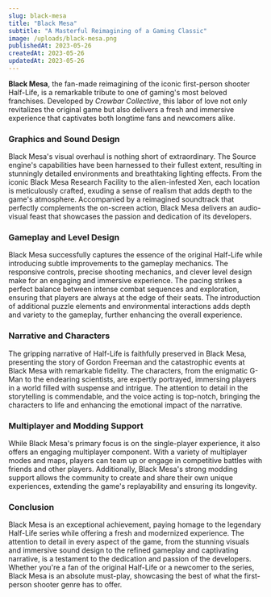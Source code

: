 ```yaml
---
slug: black-mesa
title: "Black Mesa"
subtitle: "A Masterful Reimagining of a Gaming Classic"
image: /uploads/black-mesa.png
publishedAt: 2023-05-26
createdAt: 2023-05-26
updatedAt: 2023-05-26
---
```


__Black Mesa__, the fan-made reimagining of the iconic first-person shooter Half-Life, is a remarkable tribute to one of gaming's most beloved franchises. Developed by _Crowbar Collective_, this labor of love not only revitalizes the original game but also delivers a fresh and immersive experience that captivates both longtime fans and newcomers alike.

### Graphics and Sound Design
Black Mesa's visual overhaul is nothing short of extraordinary. The Source engine's capabilities have been harnessed to their fullest extent, resulting in stunningly detailed environments and breathtaking lighting effects. From the iconic Black Mesa Research Facility to the alien-infested Xen, each location is meticulously crafted, exuding a sense of realism that adds depth to the game's atmosphere. Accompanied by a reimagined soundtrack that perfectly complements the on-screen action, Black Mesa delivers an audio-visual feast that showcases the passion and dedication of its developers.

### Gameplay and Level Design
Black Mesa successfully captures the essence of the original Half-Life while introducing subtle improvements to the gameplay mechanics. The responsive controls, precise shooting mechanics, and clever level design make for an engaging and immersive experience. The pacing strikes a perfect balance between intense combat sequences and exploration, ensuring that players are always at the edge of their seats. The introduction of additional puzzle elements and environmental interactions adds depth and variety to the gameplay, further enhancing the overall experience.

### Narrative and Characters
The gripping narrative of Half-Life is faithfully preserved in Black Mesa, presenting the story of Gordon Freeman and the catastrophic events at Black Mesa with remarkable fidelity. The characters, from the enigmatic G-Man to the endearing scientists, are expertly portrayed, immersing players in a world filled with suspense and intrigue. The attention to detail in the storytelling is commendable, and the voice acting is top-notch, bringing the characters to life and enhancing the emotional impact of the narrative.

### Multiplayer and Modding Support
While Black Mesa's primary focus is on the single-player experience, it also offers an engaging multiplayer component. With a variety of multiplayer modes and maps, players can team up or engage in competitive battles with friends and other players. Additionally, Black Mesa's strong modding support allows the community to create and share their own unique experiences, extending the game's replayability and ensuring its longevity.

### Conclusion
Black Mesa is an exceptional achievement, paying homage to the legendary Half-Life series while offering a fresh and modernized experience. The attention to detail in every aspect of the game, from the stunning visuals and immersive sound design to the refined gameplay and captivating narrative, is a testament to the dedication and passion of the developers. Whether you're a fan of the original Half-Life or a newcomer to the series, Black Mesa is an absolute must-play, showcasing the best of what the first-person shooter genre has to offer.
